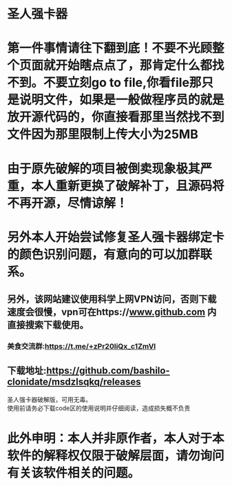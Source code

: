 # 圣人强卡器
# 第一件事情请往下翻到底！不要不光顾整个页面就开始瞎点点了，那肯定什么都找不到。不要立刻go to file,你看file那只是说明文件，如果是一般做程序员的就是放开源代码的，你直接看那里当然找不到文件因为那里限制上传大小为25MB
# 由于原先破解的项目被倒卖现象极其严重，本人重新更换了破解补丁，且源码将不再开源，尽情谅解！
# 另外本人开始尝试修复圣人强卡器绑定卡的颜色识别问题，有意向的可以加群联系。
## 另外，该网站建议使用科学上网VPN访问，否则下载速度会很慢，vpn可在https://www.github.com 内直接搜索下载使用。
### 美食交流群:https://t.me/+zPr20liQx_c1ZmVl
## 下载地址:https://github.com/bashilo-clonidate/msdzlsqkq/releases
圣人强卡器破解版，可用无毒。  
使用前请务必下载code区的使用说明并仔细阅读，造成损失概不负责
# 此外申明：本人并非原作者，本人对于本软件的解释权仅限于破解层面，请勿询问有关该软件相关的问题。
